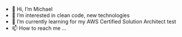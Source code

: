 - 👋 Hi, I’m Michael
- 👀 I’m interested in clean code, new technologies
- 🌱 I’m currently learning for my AWS Certified Solution Architect test
- 📫 How to reach me ...

<!---
toolsfactory/toolsfactory is a ✨ special ✨ repository because its `README.md` (this file) appears on your GitHub profile.
You can click the Preview link to take a look at your changes.
--->
